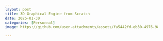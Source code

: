 ```yaml
---
layout: post
title: 3D Graphical Engine from Scratch
date: 2025-01-30
categories: [Personnal]
image: https://github.com/user-attachments/assets/fa5442fd-eb30-4976-98d5-264942c3b7c3

---
```


